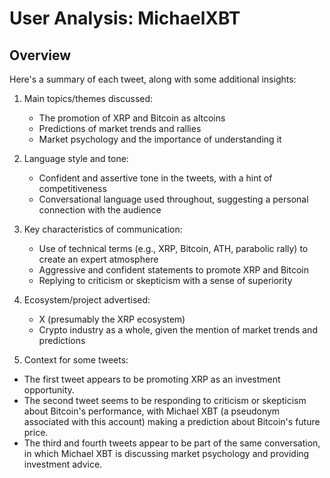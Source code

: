 # User Analysis: MichaelXBT

## Overview

Here's a summary of each tweet, along with some additional insights:

1. Main topics/themes discussed:
   - The promotion of XRP and Bitcoin as altcoins
   - Predictions of market trends and rallies
   - Market psychology and the importance of understanding it

2. Language style and tone:
   - Confident and assertive tone in the tweets, with a hint of competitiveness
   - Conversational language used throughout, suggesting a personal connection with the audience

3. Key characteristics of communication:
   - Use of technical terms (e.g., XRP, Bitcoin, ATH, parabolic rally) to create an expert atmosphere
   - Aggressive and confident statements to promote XRP and Bitcoin
   - Replying to criticism or skepticism with a sense of superiority

4. Ecosystem/project advertised:
   - X (presumably the XRP ecosystem)
   - Crypto industry as a whole, given the mention of market trends and predictions

5. Context for some tweets:

- The first tweet appears to be promoting XRP as an investment opportunity.
- The second tweet seems to be responding to criticism or skepticism about Bitcoin's performance, with Michael XBT (a pseudonym associated with this account) making a prediction about Bitcoin's future price.
- The third and fourth tweets appear to be part of the same conversation, in which Michael XBT is discussing market psychology and providing investment advice.